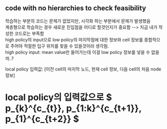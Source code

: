 ## code with no hierarchies to check feasibility

학습하는 부분의 코드는 문제가 없었지만, 시각화 하는 부분에서 문제가 발생했음  
계층형으로 학습하는 경우 새로운 진입점을 어디로 할것인지가 중요함 --> 지금 내가 작성한 코드로는 부족함  
high policy의 input으로 low policy의 마지막점에 대한 정보와 cell 정보를 종합적으로 주어야 적절한 입구 위치를 찾을 수 있을것이라 생각됨.  
high policy input: mean value만 들어가는데 이걸 low policy 정보를 넣을 수 없을까..?

local policy 입력값: [이전 cell의 마지막 노드, 현재 cell 정보, 다음 cell의 처음 node 정보]
# local policy의 입력값으로 $ p_{k}^{c_{t}}, p_{1:k}^{c_{t+1}}, p_{1}^{c_{t+2}} $
